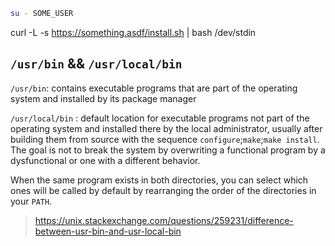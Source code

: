 
```bash
su - SOME_USER
```


curl -L -s https://something.asdf/install.sh | bash /dev/stdin



## `/usr/bin` && `/usr/local/bin`

`/usr/bin`: contains executable programs that are part of the operating system and installed by its package manager

`/usr/local/bin` : default location for executable programs not part of the operating system and installed there by the local administrator, usually after building them from source with the sequence `configure`;`make`;`make install`. The goal is not to break the system by overwriting a functional program by a dysfunctional or one with a different behavior.

When the same program exists in both directories, you can select which ones will be called by default by rearranging the order of the directories in your `PATH`.

> https://unix.stackexchange.com/questions/259231/difference-between-usr-bin-and-usr-local-bin